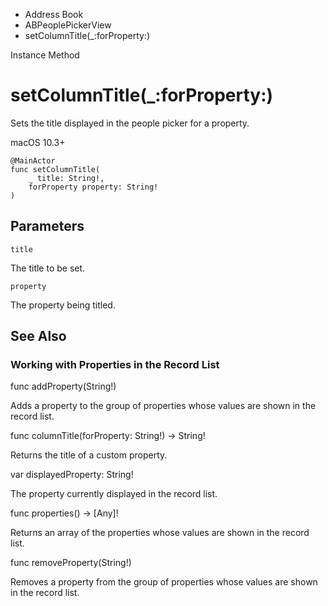 

- Address Book
- ABPeoplePickerView
-  setColumnTitle(\_:forProperty:) 

Instance Method

# setColumnTitle(\_:forProperty:)

Sets the title displayed in the people picker for a property.

macOS 10.3+

``` source
@MainActor
func setColumnTitle(
    _ title: String!,
    forProperty property: String!
)
```

## Parameters 

`title`  

The title to be set.

`property`  

The property being titled.

## See Also

### Working with Properties in the Record List

func addProperty(String!)

Adds a property to the group of properties whose values are shown in the record list.

func columnTitle(forProperty: String!) -> String!

Returns the title of a custom property.

var displayedProperty: String!

The property currently displayed in the record list.

func properties() -> [Any]!

Returns an array of the properties whose values are shown in the record list.

func removeProperty(String!)

Removes a property from the group of properties whose values are shown in the record list.

